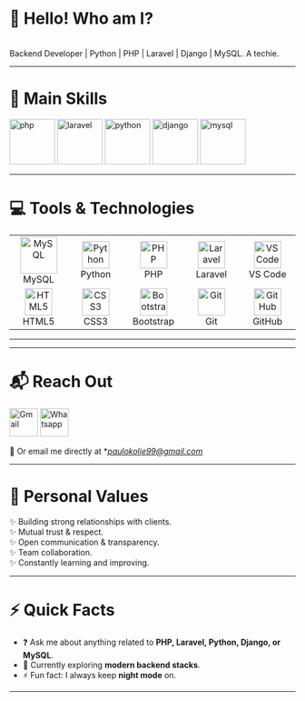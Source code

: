 <!--suppress HtmlDeprecatedAttribute -->

# 👋 Hello! Who am I?  

<div>
  <br/> Backend Developer | Python | PHP | Laravel | Django | MySQL. A techie.<br/>
</div>

---

# 🚀 Main Skills  

<a href="https://www.php.net/manual/en/index.php"><img src="https://skillicons.dev/icons?i=php" alt="php" height="80" title="PHP documentation"></a>
<a href="https://laravel.com/"><img src="https://skillicons.dev/icons?i=laravel" alt="laravel" height="80" title="Laravel documentation"></a>
<a href="https://www.python.org/"><img src="https://skillicons.dev/icons?i=python" alt="python" height="80" title="Python documentation"></a>
<a href="https://www.djangoproject.com/"><img src="https://skillicons.dev/icons?i=django" alt="django" height="80" title="Django documentation"></a>
<a href="https://www.mysql.com/"><img src="https://techstack-generator.vercel.app/mysql-icon.svg" alt="mysql" height="80" title="MySQL"></a>

---

# 💻 Tools & Technologies  

<table align="center">
  <tr>
    <td align="center" width="96">
      <img src="https://techstack-generator.vercel.app/mysql-icon.svg" alt="MySQL" width="65" height="65" />
      <br>MySQL
    </td>
  <!--  <td align="center" width="96">
      <img src="https://techstack-generator.vercel.app/ts-icon.svg" alt="TypeScript" width="65" height="65" />
      <br>TypeScript-->
    </td>
    <td align="center" width="96">
      <img src="https://skillicons.dev/icons?i=python" width="48" height="48" alt="Python" />
      <br>Python
    </td>
    <td align="center" width="96">
      <img src="https://skillicons.dev/icons?i=php" width="48" height="48" alt="PHP" />
      <br>PHP
    </td>
    <td align="center" width="96">
      <img src="https://skillicons.dev/icons?i=laravel" width="48" height="48" alt="Laravel" />
      <br>Laravel
    </td>
    <td align="center" width="96">
      <img src="https://skillicons.dev/icons?i=vscode" width="48" height="48" alt="VS Code" />
      <br>VS Code
    </td>
  </tr>
  <tr>
    <td align="center" width="96">
      <img src="https://skillicons.dev/icons?i=html" width="48" height="48" alt="HTML5" />
      <br>HTML5
    </td>
    <td align="center" width="96">
      <img src="https://skillicons.dev/icons?i=css" width="48" height="48" alt="CSS3" />
      <br>CSS3
    </td>
    <td align="center" width="96">
      <img src="https://skillicons.dev/icons?i=bootstrap" width="48" height="48" alt="Bootstrap" />
      <br>Bootstrap
    </td>
    <td align="center" width="96">
      <img src="https://skillicons.dev/icons?i=git" width="48" height="48" alt="Git" />
      <br>Git
    </td>
    <td align="center" width="96">
      <img src="https://skillicons.dev/icons?i=github" width="48" height="48" alt="GitHub" />
      <br>GitHub
    </td>
  </tr>
</table>

---

<!--# 📈 Stats & Contributions  

<p align="center">
  <a href="https://github.com/projecthanif?tab=repositories">
    <img src="https://github-readme-stats.vercel.app/api?username=projecthanif&theme=gotham&show_icons=true&hide_border=true&count_private=true" width="48%" />
  </a>
  <a href="https://github.com/projecthanif">
    <img src="https://github-readme-streak-stats.herokuapp.com?user=projecthanif&theme=gotham&hide_border=true" width="48%" />
  </a>
</p>

<p align="center">
  <a href="https://github.com/projecthanif?tab=achievements">
    <img src="https://github-profile-trophy.vercel.app/?username=projecthanif&theme=onestar&no-frame=true&column=3&row=2" width="60%" />
  </a>
</p> -->

---

# 📬 Reach Out  

<a href="paulokolie99@gmail.com"><img src="./assets/gmail.png" alt="Gmail" height="50" title="Send Email"></a>
<a href="https://wa.me/+2349033478955"><img src="./assets/whatsapp.jpeg" alt="Whatsapp" height="50" title="Send WhatsApp Message"></a>

📧 Or email me directly at **paulokolie99@gmail.com*

---

# 🌟 Personal Values  

✨ Building strong relationships with clients.  
✨ Mutual trust & respect.  
✨ Open communication & transparency.  
✨ Team collaboration.  
✨ Constantly learning and improving.  

---

# ⚡ Quick Facts  

- ❓ Ask me about anything related to **PHP, Laravel, Python, Django, or MySQL**.  
- 🌱 Currently exploring **modern backend stacks**.  
- ⚡ Fun fact: I always keep **night mode** on.  

---
